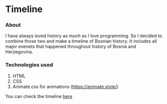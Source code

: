 # Timeline

### About
I have always loved history as much as I love programming. So I decided to combine those two and make a timeline of Bosnian history.
It includes all major evenets that happened throughout history of Bosnia and Herzegovina.

### Technologies used
1. HTML
2. CSS
3. Animate.css for animations (https://animate.style/)

You can check the timeline [here](https://ahmedskulj00.github.io/Timeline/)
